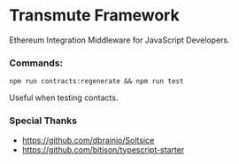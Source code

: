 # Transmute Framework

Ethereum Integration Middleware for JavaScript Developers.

### Commands:

`npm run contracts:regenerate && npm run test`

Useful when testing contacts. 

### Special Thanks 
- https://github.com/dbrainio/Soltsice
- https://github.com/bitjson/typescript-starter
